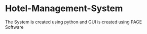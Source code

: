 # Hotel-Management-System
The System is created using python and GUI is created using PAGE Software

